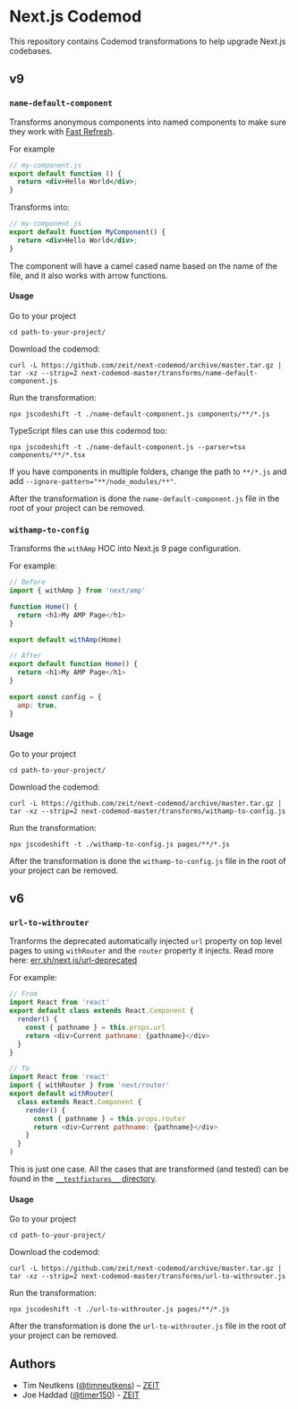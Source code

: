 # Next.js Codemod

This repository contains Codemod transformations to help upgrade Next.js codebases.

## v9

### `name-default-component`

Transforms anonymous components into named components to make sure they work with [Fast Refresh](https://nextjs.org/blog/next-9-4#fast-refresh).

For example

```jsx
// my-component.js
export default function () {
  return <div>Hello World</div>;
}
```

Transforms into:

```jsx
// my-component.js
export default function MyComponent() {
  return <div>Hello World</div>;
}
```

The component will have a camel cased name based on the name of the file, and it also works with arrow functions.

#### Usage

Go to your project

```
cd path-to-your-project/
```

Download the codemod:

```
curl -L https://github.com/zeit/next-codemod/archive/master.tar.gz | tar -xz --strip=2 next-codemod-master/transforms/name-default-component.js
```

Run the transformation:

```
npx jscodeshift -t ./name-default-component.js components/**/*.js
```

TypeScript files can use this codemod too:

```
npx jscodeshift -t ./name-default-component.js --parser=tsx components/**/*.tsx
```

If you have components in multiple folders, change the path to `**/*.js` and add `--ignore-pattern="**/node_modules/**"`.

After the transformation is done the `name-default-component.js` file in the root of your project can be removed.

### `withamp-to-config`

Transforms the `withAmp` HOC into Next.js 9 page configuration.

For example:

```js
// Before
import { withAmp } from 'next/amp'

function Home() {
  return <h1>My AMP Page</h1>
}

export default withAmp(Home)
```

```js
// After
export default function Home() {
  return <h1>My AMP Page</h1>
}

export const config = {
  amp: true,
}
```

#### Usage

Go to your project

```
cd path-to-your-project/
```

Download the codemod:

```
curl -L https://github.com/zeit/next-codemod/archive/master.tar.gz | tar -xz --strip=2 next-codemod-master/transforms/withamp-to-config.js
```

Run the transformation:

```
npx jscodeshift -t ./withamp-to-config.js pages/**/*.js
```

After the transformation is done the `withamp-to-config.js` file in the root of your project can be removed.

## v6

### `url-to-withrouter`

Tranforms the deprecated automatically injected `url` property on top level pages to using `withRouter` and the `router` property it injects. Read more here: [err.sh/next.js/url-deprecated](https://err.sh/next.js/url-deprecated)

For example:

```js
// From
import React from 'react'
export default class extends React.Component {
  render() {
    const { pathname } = this.props.url
    return <div>Current pathname: {pathname}</div>
  }
}
```

```js
// To
import React from 'react'
import { withRouter } from 'next/router'
export default withRouter(
  class extends React.Component {
    render() {
      const { pathname } = this.props.router
      return <div>Current pathname: {pathname}</div>
    }
  }
)
```

This is just one case. All the cases that are transformed (and tested) can be found in the [`__testfixtures__` directory](./transforms/__testfixtures__/url-to-withrouter).

#### Usage

Go to your project

```
cd path-to-your-project/
```

Download the codemod:

```
curl -L https://github.com/zeit/next-codemod/archive/master.tar.gz | tar -xz --strip=2 next-codemod-master/transforms/url-to-withrouter.js
```

Run the transformation:

```
npx jscodeshift -t ./url-to-withrouter.js pages/**/*.js
```

After the transformation is done the `url-to-withrouter.js` file in the root of your project can be removed.

## Authors

- Tim Neutkens ([@timneutkens](https://twitter.com/timneutkens)) – [ZEIT](https://zeit.co)
- Joe Haddad ([@timer150](https://twitter.com/timer150)) - [ZEIT](https://zeit.co)
